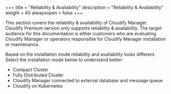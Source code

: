 +++
title = "Reliability & Availability"
description = "Reliability & Availability"
weight = 40
alwaysopen = false
+++

This section covers the reliability & availability of Cloudify Manager. Cloudify Premium version only supports reliability & availability. The target audience for this documentation is either customers who are evaluating Cloudify Manager or operators responsible for Cloudify Manager installation or maintenance. 

Based on the installation mode reliability and availability looks different. Select the installation mode below to understand better:

- Compact Cluster
- Fully Distributed Cluster
- Cloudify Manager connected to external database and message queue
- Cloudify on Kubernetes


